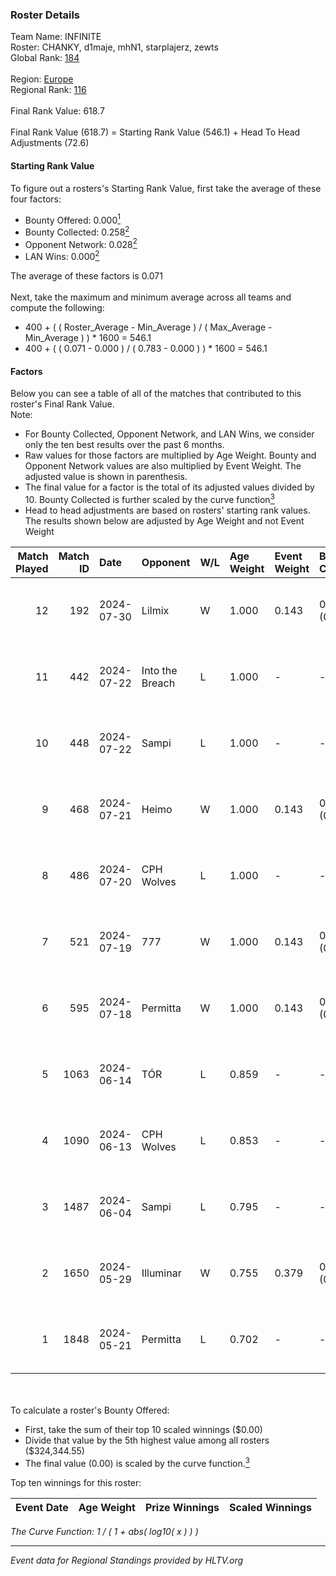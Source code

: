 ### Roster Details<br />
Team Name: INFINITE<br />
Roster: CHANKY, d1maje, mhN1, starplajerz, zewts<br />
Global Rank: [184](../standings_global.md)<br />
<br />
Region: [Europe]( ../standings_europe.md)<br />
Regional Rank: [116]( ../standings_europe.md)<br />
<br />
Final Rank Value:  618.7<br />
<br />
Final Rank Value (618.7) = Starting Rank Value (546.1) + Head To Head Adjustments (72.6)<br />

#### Starting Rank Value<br />
To figure out a rosters's Starting Rank Value, first take the average of these four factors:<br />
- Bounty Offered: 0.000[<sup>1</sup>](#table2)
- Bounty Collected: 0.258[<sup>2</sup>](#table1)
- Opponent Network: 0.028[<sup>2</sup>](#table1)
- LAN Wins: 0.000[<sup>2</sup>](#table1)

The average of these factors is 0.071<br />
<br />
Next, take the maximum and minimum average across all teams and compute the following:<br />
- 400 + ( ( Roster_Average - Min_Average ) / ( Max_Average - Min_Average ) ) * 1600 = 546.1
- 400 + ( ( 0.071 - 0.000 ) / ( 0.783 - 0.000 ) ) * 1600 = 546.1


#### Factors<br />
Below you can see a table of all of the matches that contributed to this roster's Final Rank Value.<br />
Note:<br />

- For Bounty Collected, Opponent Network, and LAN Wins, we consider only the ten best results over the past 6 months.
- Raw values for those factors are multiplied by Age Weight. Bounty and Opponent Network values are also multiplied by Event Weight. The adjusted value is shown in parenthesis.
- The final value for a factor is the total of its adjusted values divided by 10. Bounty Collected is further scaled by the curve function[<sup>3</sup>](#curveFunction)
- Head to head adjustments are based on rosters' starting rank values. The results shown below are adjusted by Age Weight and not Event Weight
<span id="table1"></span><br />


| Match Played | Match ID | Date       | Opponent        | W/L | Age Weight | Event Weight | Bounty Collected | Opponent Network | LAN Wins  | H2H Adj. | Roster                                   |
| -: | -: | :- | :- | :- | :- | :- | :- | :- | :- | -: | :- |
|           12 |      192 | 2024-07-30 | Lilmix          | W   | 1.000      | 0.143        | 0.023 (0.003)    | 0.098 (0.014)    | 0 (0.000) |    25.21 | CHANKY, d1maje, mhN1, starplajerz, zewts |
|           11 |      442 | 2024-07-22 | Into the Breach | L   | 1.000      | -            | -                | -                | -         |   -11.80 | CHANKY, d1maje, mhN1, starplajerz, zewts |
|           10 |      448 | 2024-07-22 | Sampi           | L   | 1.000      | -            | -                | -                | -         |    -5.36 | CHANKY, d1maje, mhN1, starplajerz, zewts |
|            9 |      468 | 2024-07-21 | Heimo           | W   | 1.000      | 0.143        | 0.006 (0.001)    | 0.107 (0.015)    | 0 (0.000) |    17.89 | CHANKY, d1maje, mhN1, starplajerz, zewts |
|            8 |      486 | 2024-07-20 | CPH Wolves      | L   | 1.000      | -            | -                | -                | -         |    -6.26 | CHANKY, d1maje, mhN1, starplajerz, zewts |
|            7 |      521 | 2024-07-19 | 777             | W   | 1.000      | 0.143        | 0.015 (0.002)    | 0.181 (0.026)    | 0 (0.000) |    20.34 | CHANKY, d1maje, mhN1, starplajerz, zewts |
|            6 |      595 | 2024-07-18 | Permitta        | W   | 1.000      | 0.143        | 0.024 (0.003)    | 0.876 (0.125)    | 0 (0.000) |    27.81 | CHANKY, d1maje, mhN1, starplajerz, zewts |
|            5 |     1063 | 2024-06-14 | TÓR             | L   | 0.859      | -            | -                | -                | -         |    -3.41 | CHANKY, d1maje, mhN1, starplajerz, zewts |
|            4 |     1090 | 2024-06-13 | CPH Wolves      | L   | 0.853      | -            | -                | -                | -         |    -5.67 | CHANKY, d1maje, mhN1, starplajerz, zewts |
|            3 |     1487 | 2024-06-04 | Sampi           | L   | 0.795      | -            | -                | -                | -         |    -3.05 | d1maje, mhN1, starplajerz, waZz, zewts   |
|            2 |     1650 | 2024-05-29 | Illuminar       | W   | 0.755      | 0.379        | 0.012 (0.003)    | 0.352 (0.101)    | 0 (0.000) |    19.84 | d1maje, mhN1, starplajerz, waZz, zewts   |
|            1 |     1848 | 2024-05-21 | Permitta        | L   | 0.702      | -            | -                | -                | -         |    -2.91 | d1maje, mhN1, starplajerz, waZz, zewts   |

<br />
<span id="table2"></span><br />
To calculate a roster's Bounty Offered:<br />

- First, take the sum of their top 10 scaled winnings ($0.00)
- Divide that value by the 5th highest value among all rosters ($324,344.55)
- The final value (0.00) is scaled by the curve function.[<sup>3</sup>](#curveFunction)

Top ten winnings for this roster:<br />

| Event Date | Age Weight | Prize Winnings | Scaled Winnings |
| :- | -: | :- | :- |


<span id="curveFunction"></span>_The Curve Function: 1 / ( 1 + abs( log10( x ) ) )_<br />

---
_Event data for Regional Standings provided by HLTV.org_<br />
